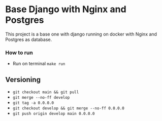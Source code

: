 # Base Django with Nginx and Postgres

This project is a base one with django running on docker with Nginx and Postgres as database.


### How to run
- Run on terminal ```make run```


## Versioning

- ```git checkout main && git pull```
- ```git merge --no-ff develop```
- ```git tag -a 0.0.0.0```
- ```git checkout develop && git merge --no-ff 0.0.0.0```
- ```git push origin develop main 0.0.0.0```
